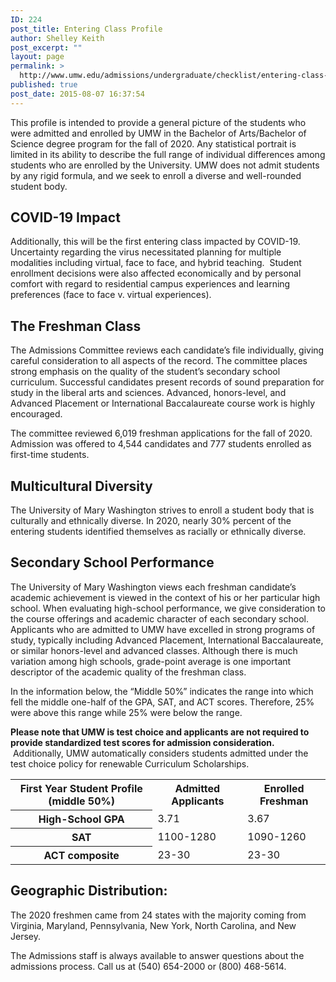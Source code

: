 ```yaml
---
ID: 224
post_title: Entering Class Profile
author: Shelley Keith
post_excerpt: ""
layout: page
permalink: >
  http://www.umw.edu/admissions/undergraduate/checklist/entering-class-profile/
published: true
post_date: 2015-08-07 16:37:54
---
```

This profile is intended to provide a general picture of the students who were admitted and enrolled by UMW in the Bachelor of Arts/Bachelor of Science degree program for the fall of 2020. Any statistical portrait is limited in its ability to describe the full range of individual differences among students who are enrolled by the University. UMW does not admit students by any rigid formula, and we seek to enroll a diverse and well-rounded student body.
<h2>COVID-19 Impact</h2>
Additionally, this will be the first entering class impacted by COVID-19. Uncertainty regarding the virus necessitated planning for multiple modalities including virtual, face to face, and hybrid teaching.  Student enrollment decisions were also affected economically and by personal comfort with regard to residential campus experiences and learning preferences (face to face v. virtual experiences).
<h2>The Freshman Class</h2>
The Admissions Committee reviews each candidate’s file individually, giving careful consideration to all aspects of the record. The committee places strong emphasis on the quality of the student’s secondary school curriculum. Successful candidates present records of sound preparation for study in the liberal arts and sciences. Advanced, honors-level, and Advanced Placement or International Baccalaureate course work is highly encouraged.

The committee reviewed 6,019 freshman applications for the fall of 2020. Admission was offered to 4,544 candidates and 777 students enrolled as first-time students.
<h2>Multicultural Diversity</h2>
The University of Mary Washington strives to enroll a student body that is culturally and ethnically diverse. In 2020, nearly 30% percent of the entering students identified themselves as racially or ethnically diverse.
<h2>Secondary School Performance</h2>
The University of Mary Washington views each freshman candidate’s academic achievement is viewed in the context of his or her particular high school. When evaluating high-school performance, we give consideration to the course offerings and academic character of each secondary school. Applicants who are admitted to UMW have excelled in strong programs of study, typically including Advanced Placement, International Baccalaureate, or similar honors-level and advanced classes. Although there is much variation among high schools, grade-point average is one important descriptor of the academic quality of the freshman class.

In the information below, the “Middle 50%” indicates the range into which fell the middle one-half of the GPA, SAT, and ACT scores. Therefore, 25% were above this range while 25% were below the range.

<strong>Please note that UMW is test choice and applicants are not required to provide standardized test scores for admission consideration.</strong>  Additionally, UMW automatically considers students admitted under the test choice policy for renewable Curriculum Scholarships.
<table border="0" width="100%" cellspacing="0" cellpadding="0">
<tbody>
<tr>
<th>First Year Student Profile (middle 50%)</th>
<th>Admitted Applicants</th>
<th>Enrolled Freshman</th>
</tr>
<tr>
<th>High-School GPA</th>
<td>3.71</td>
<td>3.67</td>
</tr>
<tr>
<th>SAT</th>
<td>1100-1280</td>
<td>1090-1260</td>
</tr>
<tr>
<th>ACT composite</th>
<td>23-30</td>
<td>23-30</td>
</tr>
</tbody>
</table>
<h2>Geographic Distribution:</h2>
The 2020 freshmen came from 24 states with the majority coming from Virginia, Maryland, Pennsylvania, New York, North Carolina, and New Jersey.

The Admissions staff is always available to answer questions about the admissions process. Call us at (540) 654-2000 or (800) 468-5614.